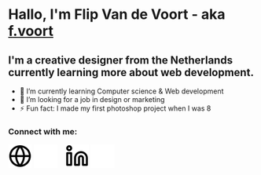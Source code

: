 # Hallo, I'm Flip Van de Voort - aka <a href="https://f.voort.me" target="_blank">f.voort</a>

## I'm a creative designer from the Netherlands currently learning more about web development.

- 🌱 I’m currently learning Computer science & Web development
- 👯 I’m looking for a job in design or marketing
- ⚡ Fun fact: I made my first photoshop project when I was 8

### Connect with me:

[![website](./static/icon/globe-light.svg)](https://f.voort.me#gh-light-mode-only)
[![website](./static/icon/globe-dark.svg)](https://f.voort.me#gh-dark-mode-only)
&nbsp;&nbsp;
[![linkedin](./static/icon/linkedin-light.svg)](https://linkedin.com/in/fvoort#gh-light-mode-only)
[![linkedin](./static/icon/linkedin-dark.svg)](https://linkedin.com/in/fvoort#gh-dark-mode-only)

[website]: https://f.voort.me
[youtube]: https://youtube.com/fvoort0
[instagram]: https://instagram.com/f.voort
[linkedin]: https://linkedin.com/in/fvoort
